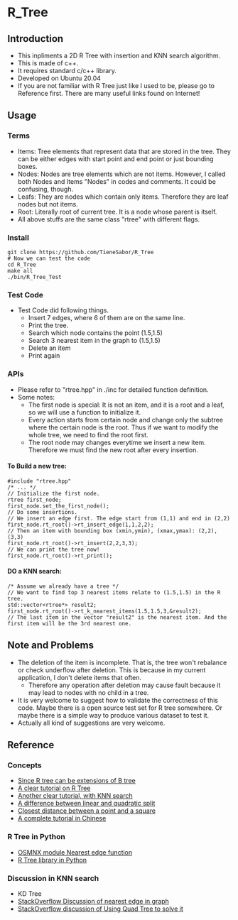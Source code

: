 # R_Tree
## Introduction
- This inpliments a 2D R Tree with insertion and KNN search algorithm.
- This is made of c++.
- It requires standard c/c++ library.
- Developed on Ubuntu 20.04
- If you are not familiar with R Tree just like I used to be, please go to Reference first. There are many useful links found on Internet!
## Usage
### Terms
- Items: Tree elements that represent data that are stored in the tree. They can be either edges with start point and end point or just bounding boxes.
- Nodes: Nodes are tree elements which are not items. However, I called both Nodes and Items "Nodes" in codes and comments. It could be confusing, though.
- Leafs: They are nodes which contain only items. Therefore they are leaf nodes but not items.
- Root: Literally root of current tree. It is a node whose parent is itself.
- All above stuffs are the same class "rtree" with different flags.
### Install
```bash=
git clone https://github.com/TieneSabor/R_Tree
# Now we can test the code
cd R_Tree
make all
./bin/R_Tree_Test
```
### Test Code
- Test Code did following things.
    - Insert 7 edges, where 6 of them are on the same line.
    - Print the tree.
    - Search which node contains the point (1.5,1.5)
    - Search 3 nearest item in the graph to (1.5,1.5)
    - Delete an item
    - Print again
### APIs
- Please refer to "rtree.hpp" in ./inc for detailed function definition.
- Some notes:
    - The first node is special: It is not an item, and it is a root and a leaf, so we will use a function to initialize it.
    - Every action starts from certain node and change only the subtree where the certain node is the root. Thus if we want to modify the whole tree, we need to find the root first.
    - The root node may changes everytime we insert a new item. Therefore we must find the new root after every insertion.
#### To Build a new tree:
```cpp=
#include "rtree.hpp"
/* ... */
// Initialize the first node.
rtree first_node;
first_node.set_the_first_node();
// Do some insertions.
// We insert an edge first. The edge start from (1,1) and end in (2,2)
first_node.rt_root()->rt_insert_edge(1,1,2,2);
// Then an item with bounding box (xmin,ymin), (xmax,ymax): (2,2), (3,3)
first_node.rt_root()->rt_insert(2,2,3,3);
// We can print the tree now!
first_node.rt_root()->rt_print();
```
#### DO a KNN search:
```cpp=
/* Assume we already have a tree */
// We want to find top 3 nearest items relate to (1.5,1.5) in the R tree.
std::vector<rtree*> result2;
first_node.rt_root()->rt_k_nearest_items(1.5,1.5,3,&result2);
// The last item in the vector "result2" is the nearest item. And the first item will be the 3rd nearest one. 
```

## Note and Problems
- The deletion of the item is incomplete. That is, the tree won't rebalance or check underflow after deletion. This is because in my current application, I don't delete items that often.
    - Therefore any operation after deletion may cause fault because it may lead to nodes with no child in a tree.
- It is very welcome to suggest how to validate the correctness of this code. Maybe there is a open source test set for R tree somewhere. Or maybe there is a simple way to produce various dataset to test it.
- Actually all kind of suggestions are very welcome.

## Reference
### Concepts
- [Since R tree can be extensions of B tree](https://en.wikipedia.org/wiki/B-tree)
- [A clear tutorial on R Tree](http://www.mathcs.emory.edu/~cheung/Courses/554/Syllabus/3-index/R-tree.html)
- [Another clear tutorial, with KNN search](https://slidetodoc.com/spatial-indexing-for-nn-retrieval-rtree-rtrees-n/)
- [A difference between linear and quadratic split](https://stackoverflow.com/questions/17289393/difference-between-quadratic-split-and-linear-split)
- [Closest distance between a point and a square](https://gamedev.stackexchange.com/questions/171967/getting-closest-distance-between-a-squares-edge-and-a-point-2d)
- [A complete tutorial in Chinese](https://dsa.cs.tsinghua.edu.cn/~deng/cg/project/2009f/2009f-2-f.pdf)
### R Tree in Python
- [OSMNX module Nearest edge function](https://osmnx.readthedocs.io/en/stable/osmnx.html)
- [R Tree library in Python](https://rtree.readthedocs.io/en/latest/class.html)
### Discussion in KNN search
- KD Tree
- [StackOverflow Discussion of nearest edge in graph](https://stackoverflow.com/questions/19892564/find-nearest-edge-in-graph)
- [StackOverflow discussion of Using Quad Tree to solve it](https://stackoverflow.com/questions/29471249/finding-the-nearest-neighboring-edge-in-a-quadtree)
